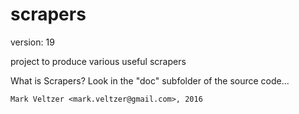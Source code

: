 scrapers
========

version: 19

project to produce various useful scrapers

What is Scrapers? Look in the "doc" subfolder of the source code...

	Mark Veltzer <mark.veltzer@gmail.com>, 2016
